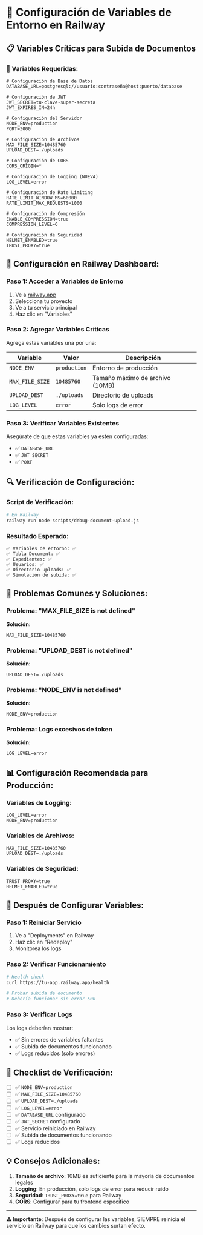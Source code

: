# 🚂 Configuración de Variables de Entorno en Railway

## 📋 **Variables Críticas para Subida de Documentos**

### **🔧 Variables Requeridas:**

```env
# Configuración de Base de Datos
DATABASE_URL=postgresql://usuario:contraseña@host:puerto/database

# Configuración de JWT
JWT_SECRET=tu-clave-super-secreta
JWT_EXPIRES_IN=24h

# Configuración del Servidor
NODE_ENV=production
PORT=3000

# Configuración de Archivos
MAX_FILE_SIZE=10485760
UPLOAD_DEST=./uploads

# Configuración de CORS
CORS_ORIGIN=*

# Configuración de Logging (NUEVA)
LOG_LEVEL=error

# Configuración de Rate Limiting
RATE_LIMIT_WINDOW_MS=60000
RATE_LIMIT_MAX_REQUESTS=1000

# Configuración de Compresión
ENABLE_COMPRESSION=true
COMPRESSION_LEVEL=6

# Configuración de Seguridad
HELMET_ENABLED=true
TRUST_PROXY=true
```

## 🚀 **Configuración en Railway Dashboard:**

### **Paso 1: Acceder a Variables de Entorno**
1. Ve a [railway.app](https://railway.app)
2. Selecciona tu proyecto
3. Ve a tu servicio principal
4. Haz clic en "Variables"

### **Paso 2: Agregar Variables Críticas**
Agrega estas variables una por una:

| Variable | Valor | Descripción |
|----------|-------|-------------|
| `NODE_ENV` | `production` | Entorno de producción |
| `MAX_FILE_SIZE` | `10485760` | Tamaño máximo de archivo (10MB) |
| `UPLOAD_DEST` | `./uploads` | Directorio de uploads |
| `LOG_LEVEL` | `error` | Solo logs de error |

### **Paso 3: Verificar Variables Existentes**
Asegúrate de que estas variables ya estén configuradas:
- ✅ `DATABASE_URL`
- ✅ `JWT_SECRET`
- ✅ `PORT`

## 🔍 **Verificación de Configuración:**

### **Script de Verificación:**
```bash
# En Railway
railway run node scripts/debug-document-upload.js
```

### **Resultado Esperado:**
```
✅ Variables de entorno: ✅
✅ Tabla Document: ✅
✅ Expedientes: ✅
✅ Usuarios: ✅
✅ Directorio uploads: ✅
✅ Simulación de subida: ✅
```

## 🚨 **Problemas Comunes y Soluciones:**

### **Problema: "MAX_FILE_SIZE is not defined"**
**Solución:**
```env
MAX_FILE_SIZE=10485760
```

### **Problema: "UPLOAD_DEST is not defined"**
**Solución:**
```env
UPLOAD_DEST=./uploads
```

### **Problema: "NODE_ENV is not defined"**
**Solución:**
```env
NODE_ENV=production
```

### **Problema: Logs excesivos de token**
**Solución:**
```env
LOG_LEVEL=error
```

## 📊 **Configuración Recomendada para Producción:**

### **Variables de Logging:**
```env
LOG_LEVEL=error
NODE_ENV=production
```

### **Variables de Archivos:**
```env
MAX_FILE_SIZE=10485760
UPLOAD_DEST=./uploads
```

### **Variables de Seguridad:**
```env
TRUST_PROXY=true
HELMET_ENABLED=true
```

## 🔄 **Después de Configurar Variables:**

### **Paso 1: Reiniciar Servicio**
1. Ve a "Deployments" en Railway
2. Haz clic en "Redeploy"
3. Monitorea los logs

### **Paso 2: Verificar Funcionamiento**
```bash
# Health check
curl https://tu-app.railway.app/health

# Probar subida de documento
# Debería funcionar sin error 500
```

### **Paso 3: Verificar Logs**
Los logs deberían mostrar:
- ✅ Sin errores de variables faltantes
- ✅ Subida de documentos funcionando
- ✅ Logs reducidos (solo errores)

## 🎯 **Checklist de Verificación:**

- [ ] ✅ `NODE_ENV=production`
- [ ] ✅ `MAX_FILE_SIZE=10485760`
- [ ] ✅ `UPLOAD_DEST=./uploads`
- [ ] ✅ `LOG_LEVEL=error`
- [ ] ✅ `DATABASE_URL` configurado
- [ ] ✅ `JWT_SECRET` configurado
- [ ] ✅ Servicio reiniciado en Railway
- [ ] ✅ Subida de documentos funcionando
- [ ] ✅ Logs reducidos

## 💡 **Consejos Adicionales:**

1. **Tamaño de archivo**: 10MB es suficiente para la mayoría de documentos legales
2. **Logging**: En producción, solo logs de error para reducir ruido
3. **Seguridad**: `TRUST_PROXY=true` para Railway
4. **CORS**: Configurar para tu frontend específico

---

**⚠️ Importante**: Después de configurar las variables, SIEMPRE reinicia el servicio en Railway para que los cambios surtan efecto.



